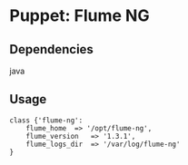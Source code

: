 # Puppet: Flume NG

## Dependencies

java

## Usage

   	class {'flume-ng': 
		flume_home	=> '/opt/flume-ng',
		flume_version	=> '1.3.1',
		flume_logs_dir  => '/var/log/flume-ng'
	}


